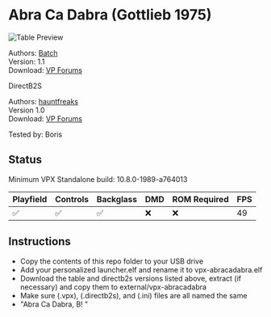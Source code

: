 # Abra Ca Dabra (Gottlieb 1975)

![Table Preview](../../vpx-abracadabra.png)

Authors: [Batch](https://www.vpforums.org/index.php?showuser=30858)  
Version: 1.1  
Download: [VP Forums](https://www.vpforums.org/index.php?app=downloads&showfile=13283)

DirectB2S

Authors: [hauntfreaks](https://www.vpforums.org/index.php?showuser=73849)  
Version 1.0  
Download: [VP Forums](https://www.vpforums.org/index.php?app=downloads&showfile=13216) 

Tested by: Boris

## Status 

Minimum VPX Standalone build: 10.8.0-1989-a764013

| Playfield | Controls | Backglass | DMD | ROM Required | FPS | 
|-----------|----------|-----------|-----|--------------|-----|
| :white_check_mark: | :white_check_mark: | :white_check_mark: | :x: | :x: | 49 |

## Instructions

- Copy the contents of this repo folder to your USB drive
- Add your personalized launcher.elf and rename it to vpx-abracadabra.elf
- Download the table and directb2s versions listed above, extract (if necessary) and copy them to external/vpx-abracadabra
- Make sure (.vpx), (.directb2s), and (.ini) files are all named the same
- "Abra Ca Dabra, B! "
